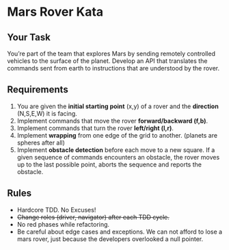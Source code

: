 # Mars Rover Kata
## Your Task

You’re part of the team that explores Mars by sending remotely controlled vehicles to the surface of the planet. Develop an API that translates the commands sent from earth to instructions that are understood by the rover.

## Requirements

1. You are given the **initial starting point** (x,y) of a rover and the **direction** (N,S,E,W) it is facing.
2. Implement commands that move the rover **forward/backward (f,b)**.
3. Implement commands that turn the rover **left/right (l,r)**.
4. Implement **wrapping** from one edge of the grid to another. (planets are spheres after all)
5. Implement **obstacle detection** before each move to a new square. If a given sequence of commands encounters an obstacle, the rover moves up to the last possible point, aborts the sequence and reports the obstacle.

## Rules
- Hardcore TDD. No Excuses!
- ~~Change roles (driver, navigator) after each TDD cycle.~~
- No red phases while refactoring.
- Be careful about edge cases and exceptions. We can not afford to lose a mars rover, just because the developers overlooked a null pointer.
